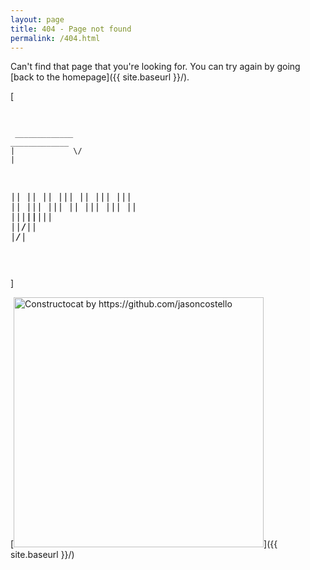 ```yaml
---
layout: page
title: 404 - Page not found
permalink: /404.html
---
```


Can't find that page that you're looking for. You can try again by going [back to the homepage]({{ site.baseurl }}/).

[
<div style="width:200px"><pre width="30">

     _____________  _____________
    |             \/             |
   ||             ||             ||
  |||             ||             |||
  |||             ||             |||
  |||             ||             |||
  |||             ||             |||
  |||             ||             |||
  |||             ||             |||
  |||             ||             |||
  |||             ||             |||
  |||             ||             |||
  |||             ||             |||
  ||| 403         ||         405 |||
  |||_____________||_____________|||
  ||______________\/______________||
  |_______________\/_______________|

</pre></div>
]



[<img src="{{ site.baseurl }}/images/404.jpg" alt="Constructocat by https://github.com/jasoncostello" style="width: 400px;"/>]({{ site.baseurl }}/)
